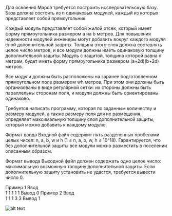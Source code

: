 Для освоения Марса требуется построить исследовательскую базу. База должна состоять из n одинаковых модулей, каждый из которых представляет собой прямоугольник.

Каждый модуль представляет собой жилой отсек, который имеет форму прямоугольника размером a на b метров. Для повышения надежности модулей инженеры могут добавить вокруг каждого модуля слой дополнительной защиты. Толщина этого слоя должна составлять целое число метров, и все модули должны иметь одинаковую толщину дополнительной защиты. Модуль с защитой, толщина которой равна d метрам, будет иметь форму прямоугольника размером (a+2d)(b+2d) метров.

Все модули должны быть расположены на заранее подготовленном прямоугольном поле размером wh метров. При этом они должны быть организованы в виде регулярной сетки: их стороны должны быть параллельны сторонам поля, и модули должны быть ориентированы одинаково.

Требуется написать программу, которая по заданным количеству и размеру модулей, а также размеру поля для их размещения, определяет максимальную толщину слоя дополнительной защиты, который можно добавить к каждому модулю.

Формат ввода
Входной файл содержит пять разделенных пробелами целых чисел: n, a, b, w и h (1 ≤ n, a, b, w, h ≤ 10^18). Гарантируется, что без дополнительной защиты все модули можно разместить в поселении описанным образом.

Формат вывода
Выходной файл должен содержать одно целое число: максимальную возможную толщину дополнительной защиты. Если дополнительную защиту установить не удастся, требуется вывести число 0.

Пример 1
Ввод	
1 1 1 1 1
Вывод
0
Пример 2
Ввод	
1 1 1 3 3
Вывод
1

![alt text](https://github.com/IlyasDevelopment/yandex_algorithm_training/blob/main/Homework_6/D_mars/notes.png "Примечания")

